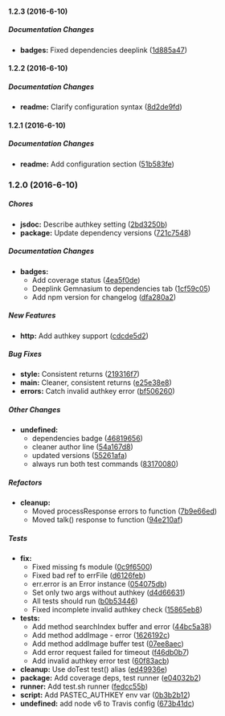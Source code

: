 #### 1.2.3 (2016-6-10)

##### Documentation Changes

* **badges:** Fixed dependencies deeplink ([1d885a47](https://github.com/fvdm/nodejs-pastecapi/commit/1d885a47d6702b3cb6f154d5fc928ede3a730c06))

#### 1.2.2 (2016-6-10)

##### Documentation Changes

* **readme:** Clarify configuration syntax ([8d2de9fd](https://github.com/fvdm/nodejs-pastecapi/commit/8d2de9fd8fa06e1c829369e4f99bc4e9958435d4))

#### 1.2.1 (2016-6-10)

##### Documentation Changes

* **readme:** Add configuration section ([51b583fe](https://github.com/fvdm/nodejs-pastecapi/commit/51b583fecb4c176f8f70e5fa76d43c199d7941e6))

### 1.2.0 (2016-6-10)

##### Chores

* **jsdoc:** Describe authkey setting ([2bd3250b](https://github.com/fvdm/nodejs-pastecapi/commit/2bd3250b297a5d8952376b21a5c17e12eb824a83))
* **package:** Update dependency versions ([721c7548](https://github.com/fvdm/nodejs-pastecapi/commit/721c7548a6fc76c288a3707830eeb57ee2fba026))

##### Documentation Changes

* **badges:**
  * Add coverage status ([4ea5f0de](https://github.com/fvdm/nodejs-pastecapi/commit/4ea5f0de33b4915aad64028eea5348bdc12a3154))
  * Deeplink Gemnasium to dependencies tab ([1cf59c05](https://github.com/fvdm/nodejs-pastecapi/commit/1cf59c05efa1ee82cf28c84628eb643a0d57716b))
  * Add npm version for changelog ([dfa280a2](https://github.com/fvdm/nodejs-pastecapi/commit/dfa280a230934ea6a6fbc7405711bb4e8ebd0117))

##### New Features

* **http:** Add authkey support ([cdcde5d2](https://github.com/fvdm/nodejs-pastecapi/commit/cdcde5d273ad28fb71bf4e8befbff97d88f31bd0))

##### Bug Fixes

* **style:** Consistent returns ([219316f7](https://github.com/fvdm/nodejs-pastecapi/commit/219316f79cb5fd7580acfbd0a402a15f4088a42a))
* **main:** Cleaner, consistent returns ([e25e38e8](https://github.com/fvdm/nodejs-pastecapi/commit/e25e38e80d41d0748e3364ea125b51a415678a67))
* **errors:** Catch invalid authkey error ([bf506260](https://github.com/fvdm/nodejs-pastecapi/commit/bf506260c4e5c4f335e0e7efeec5086ccc2927aa))

##### Other Changes

* **undefined:**
  * dependencies badge ([46819656](https://github.com/fvdm/nodejs-pastecapi/commit/46819656131dc7937f4776c4d93a32b20b6c509a))
  * cleaner author line ([54a167d8](https://github.com/fvdm/nodejs-pastecapi/commit/54a167d8bd9530cda8a72bb60424239be42b7d78))
  * updated versions ([55261afa](https://github.com/fvdm/nodejs-pastecapi/commit/55261afa45761be145de9fa884a0e43678bc4f00))
  * always run both test commands ([83170080](https://github.com/fvdm/nodejs-pastecapi/commit/83170080691af86e359131c9e25abf72868f9aed))

##### Refactors

* **cleanup:**
  * Moved processResponse errors to function ([7b9e66ed](https://github.com/fvdm/nodejs-pastecapi/commit/7b9e66edb0bac14003ccbb80db1f55ae7cde591a))
  * Moved talk() response to function ([94e210af](https://github.com/fvdm/nodejs-pastecapi/commit/94e210af3998fd96708449288a378b6969a1f296))

##### Tests

* **fix:**
  * Fixed missing fs module ([0c9f6500](https://github.com/fvdm/nodejs-pastecapi/commit/0c9f650088d09bf69ad1a5b59cf27b01e3d87d6f))
  * Fixed bad ref to errFile ([d6126feb](https://github.com/fvdm/nodejs-pastecapi/commit/d6126feb693d0f184a8129ca58db090e6dc6822e))
  * err.error is an Error instance ([054075db](https://github.com/fvdm/nodejs-pastecapi/commit/054075db4b6d1d1da8da82f44757c888db8bf2a0))
  * Set only two args without authkey ([d4d66631](https://github.com/fvdm/nodejs-pastecapi/commit/d4d6663144f8257f41c5054faae06570d41d164f))
  * All tests should run ([b0b53446](https://github.com/fvdm/nodejs-pastecapi/commit/b0b534469c41bd3bb20dd4a6bbafbd33c36188ff))
  * Fixed incomplete invalid authkey check ([15865eb8](https://github.com/fvdm/nodejs-pastecapi/commit/15865eb88d6bcb82cf552257c6e79cddade18bf2))
* **tests:**
  * Add method searchIndex buffer and error ([44bc5a38](https://github.com/fvdm/nodejs-pastecapi/commit/44bc5a389bd1046bb5f5c7b368a22e7c44445396))
  * Add method addImage - error ([1626192c](https://github.com/fvdm/nodejs-pastecapi/commit/1626192c9028dd79ef83f71228636bcea2cbbbf8))
  * Add method addImage buffer test ([07ee8aec](https://github.com/fvdm/nodejs-pastecapi/commit/07ee8aec999120090cc626e44253eb2915f73a31))
  * Add error request failed for timeout ([f46db0b7](https://github.com/fvdm/nodejs-pastecapi/commit/f46db0b76e995bf7f5482918cc51e54fbacd2c78))
  * Add invalid authkey error test ([60f83acb](https://github.com/fvdm/nodejs-pastecapi/commit/60f83acb0ecdf67267408d81e700c8a94d5b4607))
* **cleanup:** Use doTest test() alias ([ed49936e](https://github.com/fvdm/nodejs-pastecapi/commit/ed49936e8a8432c8d51d798cacef17a15987ad0d))
* **package:** Add coverage deps, test runner ([e04032b2](https://github.com/fvdm/nodejs-pastecapi/commit/e04032b257f2ad8377b12c5b59197929bfff78d6))
* **runner:** Add test.sh runner ([fedcc55b](https://github.com/fvdm/nodejs-pastecapi/commit/fedcc55b6fa1272f21411bf5a0c5bb775bae82ae))
* **script:** Add PASTEC_AUTHKEY env var ([0b3b2b12](https://github.com/fvdm/nodejs-pastecapi/commit/0b3b2b12a9a1741e3bdeb073ceb167ed72931532))
* **undefined:** add node v6 to Travis config ([673b41dc](https://github.com/fvdm/nodejs-pastecapi/commit/673b41dcde6e3077a9a433989df750f08beeea76))

